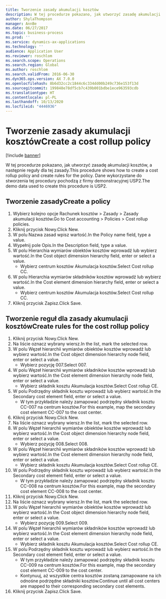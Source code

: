 ```yaml
---
title: Tworzenie zasady akumulacji kosztów
description: W tej procedurze pokazano, jak utworzyć zasadę akumulacji kosztów, a następnie reguły dla tej zasady.
author: ShylaThompson
manager: AnnBe
ms.date: 06/27/2017
ms.topic: business-process
ms.prod: ''
ms.service: dynamics-ax-applications
ms.technology: ''
audience: Application User
ms.reviewer: roschlom
ms.search.scope: Operations
ms.search.region: Global
ms.author: roschlom
ms.search.validFrom: 2016-06-30
ms.dyn365.ops.version: AX 7.0.0
ms.openlocfilehash: 8b6d32cc2c1844c6c334dd00b249c736e153f13d
ms.sourcegitcommit: 199848e78df5cb7c439b001bdbe1ece963593cdb
ms.translationtype: HT
ms.contentlocale: pl-PL
ms.lasthandoff: 10/13/2020
ms.locfileid: "4446936"
---
```

# <a name="create-a-cost-rollup-policy"></a><span data-ttu-id="c1547-103">Tworzenie zasady akumulacji kosztów</span><span class="sxs-lookup"><span data-stu-id="c1547-103">Create a cost rollup policy</span></span>

[!include [banner](../../includes/banner.md)]

<span data-ttu-id="c1547-104">W tej procedurze pokazano, jak utworzyć zasadę akumulacji kosztów, a następnie reguły dla tej zasady.</span><span class="sxs-lookup"><span data-stu-id="c1547-104">This procedure shows how to create a cost rollup policy and create rules for the policy.</span></span> <span data-ttu-id="c1547-105">Dane wykorzystane do stworzenia tej procedury pochodzą z firmy demonstracyjnej USP2.</span><span class="sxs-lookup"><span data-stu-id="c1547-105">The demo data used to create this procedure is USP2.</span></span>


## <a name="create-a-policy"></a><span data-ttu-id="c1547-106">Tworzenie zasady</span><span class="sxs-lookup"><span data-stu-id="c1547-106">Create a policy</span></span>
1. <span data-ttu-id="c1547-107">Wybierz kolejno opcje Rachunek kosztów > Zasady > Zasady akumulacji kosztów.</span><span class="sxs-lookup"><span data-stu-id="c1547-107">Go to Cost accounting > Policies > Cost rollup policies.</span></span>
2. <span data-ttu-id="c1547-108">Kliknij przycisk Nowy.</span><span class="sxs-lookup"><span data-stu-id="c1547-108">Click New.</span></span>
3. <span data-ttu-id="c1547-109">W polu Nazwa zasad wpisz wartość.</span><span class="sxs-lookup"><span data-stu-id="c1547-109">In the Policy name field, type a value.</span></span>
4. <span data-ttu-id="c1547-110">Wypełnij pole Opis.</span><span class="sxs-lookup"><span data-stu-id="c1547-110">In the Description field, type a value.</span></span>
5. <span data-ttu-id="c1547-111">W polu Hierarchia wymiarów obiektów kosztów wprowadź lub wybierz wartość.</span><span class="sxs-lookup"><span data-stu-id="c1547-111">In the Cost object dimension hierarchy field, enter or select a value.</span></span>
    * <span data-ttu-id="c1547-112">Wybierz centrum kosztów Akumulacja kosztów.</span><span class="sxs-lookup"><span data-stu-id="c1547-112">Select Cost rollup CC.</span></span>  
6. <span data-ttu-id="c1547-113">W polu Hierarchia wymiarów składników kosztów wprowadź lub wybierz wartość.</span><span class="sxs-lookup"><span data-stu-id="c1547-113">In the Cost element dimension hierarchy field, enter or select a value.</span></span>
    * <span data-ttu-id="c1547-114">Wybierz centrum kosztów Akumulacja kosztów.</span><span class="sxs-lookup"><span data-stu-id="c1547-114">Select Cost rollup CC.</span></span>  
7. <span data-ttu-id="c1547-115">Kliknij przycisk Zapisz.</span><span class="sxs-lookup"><span data-stu-id="c1547-115">Click Save.</span></span>

## <a name="create-rules-for-the-cost-rollup-policy"></a><span data-ttu-id="c1547-116">Tworzenie reguł dla zasady akumulacji kosztów</span><span class="sxs-lookup"><span data-stu-id="c1547-116">Create rules for the cost rollup policy</span></span>
1. <span data-ttu-id="c1547-117">Kliknij przycisk Nowy.</span><span class="sxs-lookup"><span data-stu-id="c1547-117">Click New.</span></span>
2. <span data-ttu-id="c1547-118">Na liście oznacz wybrany wiersz.</span><span class="sxs-lookup"><span data-stu-id="c1547-118">In the list, mark the selected row.</span></span>
3. <span data-ttu-id="c1547-119">W polu Węzeł hierarchii wymiarów obiektów kosztów wprowadź lub wybierz wartość.</span><span class="sxs-lookup"><span data-stu-id="c1547-119">In the Cost object dimension hierarchy node field, enter or select a value.</span></span>
    * <span data-ttu-id="c1547-120">Wybierz pozycję 007.</span><span class="sxs-lookup"><span data-stu-id="c1547-120">Select 007.</span></span>  
4. <span data-ttu-id="c1547-121">W polu Węzeł hierarchii wymiarów składników kosztów wprowadź lub wybierz wartość.</span><span class="sxs-lookup"><span data-stu-id="c1547-121">In the Cost element dimension hierarchy node field, enter or select a value.</span></span>
    * <span data-ttu-id="c1547-122">Wybierz składnik kosztu Akumulacja kosztów.</span><span class="sxs-lookup"><span data-stu-id="c1547-122">Select Cost rollup CE.</span></span>  
5. <span data-ttu-id="c1547-123">W polu Podrzędny składnik kosztu wprowadź lub wybierz wartość.</span><span class="sxs-lookup"><span data-stu-id="c1547-123">In the Secondary cost element field, enter or select a value.</span></span>
    * <span data-ttu-id="c1547-124">W tym przykładzie należy zamapować podrzędny składnik kosztu CC-007 na centrum kosztów.</span><span class="sxs-lookup"><span data-stu-id="c1547-124">For this example, map the secondary cost element CC-007 to the cost center.</span></span>  
6. <span data-ttu-id="c1547-125">Kliknij przycisk Nowy.</span><span class="sxs-lookup"><span data-stu-id="c1547-125">Click New.</span></span>
7. <span data-ttu-id="c1547-126">Na liście oznacz wybrany wiersz.</span><span class="sxs-lookup"><span data-stu-id="c1547-126">In the list, mark the selected row.</span></span>
8. <span data-ttu-id="c1547-127">W polu Węzeł hierarchii wymiarów obiektów kosztów wprowadź lub wybierz wartość.</span><span class="sxs-lookup"><span data-stu-id="c1547-127">In the Cost object dimension hierarchy node field, enter or select a value.</span></span>
    * <span data-ttu-id="c1547-128">Wybierz pozycję 008.</span><span class="sxs-lookup"><span data-stu-id="c1547-128">Select 008.</span></span>  
9. <span data-ttu-id="c1547-129">W polu Węzeł hierarchii wymiarów składników kosztów wprowadź lub wybierz wartość.</span><span class="sxs-lookup"><span data-stu-id="c1547-129">In the Cost element dimension hierarchy node field, enter or select a value.</span></span>
    * <span data-ttu-id="c1547-130">Wybierz składnik kosztu Akumulacja kosztów.</span><span class="sxs-lookup"><span data-stu-id="c1547-130">Select Cost rollup CE.</span></span>  
10. <span data-ttu-id="c1547-131">W polu Podrzędny składnik kosztu wprowadź lub wybierz wartość.</span><span class="sxs-lookup"><span data-stu-id="c1547-131">In the Secondary cost element field, enter or select a value.</span></span>
    * <span data-ttu-id="c1547-132">W tym przykładzie należy zamapować podrzędny składnik kosztu CC-008 na centrum kosztów.</span><span class="sxs-lookup"><span data-stu-id="c1547-132">For this example, map the secondary cost element CC-008 to the cost center.</span></span>  
11. <span data-ttu-id="c1547-133">Kliknij przycisk Nowy.</span><span class="sxs-lookup"><span data-stu-id="c1547-133">Click New.</span></span>
12. <span data-ttu-id="c1547-134">Na liście oznacz wybrany wiersz.</span><span class="sxs-lookup"><span data-stu-id="c1547-134">In the list, mark the selected row.</span></span>
13. <span data-ttu-id="c1547-135">W polu Węzeł hierarchii wymiarów obiektów kosztów wprowadź lub wybierz wartość.</span><span class="sxs-lookup"><span data-stu-id="c1547-135">In the Cost object dimension hierarchy node field, enter or select a value.</span></span>
    * <span data-ttu-id="c1547-136">Wybierz pozycję 009.</span><span class="sxs-lookup"><span data-stu-id="c1547-136">Select 009.</span></span>  
14. <span data-ttu-id="c1547-137">W polu Węzeł hierarchii wymiarów składników kosztów wprowadź lub wybierz wartość.</span><span class="sxs-lookup"><span data-stu-id="c1547-137">In the Cost element dimension hierarchy node field, enter or select a value.</span></span>
    * <span data-ttu-id="c1547-138">Wybierz składnik kosztu Akumulacja kosztów.</span><span class="sxs-lookup"><span data-stu-id="c1547-138">Select Cost rollup CE.</span></span>  
15. <span data-ttu-id="c1547-139">W polu Podrzędny składnik kosztu wprowadź lub wybierz wartość.</span><span class="sxs-lookup"><span data-stu-id="c1547-139">In the Secondary cost element field, enter or select a value.</span></span>
    * <span data-ttu-id="c1547-140">W tym przykładzie należy zamapować podrzędny składnik kosztu CC-009 na centrum kosztów.</span><span class="sxs-lookup"><span data-stu-id="c1547-140">For this example, map the secondary cost element CC-009 to the cost center.</span></span>  
    * <span data-ttu-id="c1547-141">Kontynuuj, aż wszystkie centra kosztów zostaną zamapowane na ich odnośne podrzędne składniki kosztów.</span><span class="sxs-lookup"><span data-stu-id="c1547-141">Continue until all cost centers are mapped to their corresponding secondary cost elements.</span></span>  
16. <span data-ttu-id="c1547-142">Kliknij przycisk Zapisz.</span><span class="sxs-lookup"><span data-stu-id="c1547-142">Click Save.</span></span>

